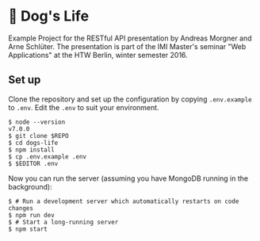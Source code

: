 # 🐶 Dog's Life

Example Project for the RESTful API presentation by Andreas Morgner and Arne Schlüter.
The presentation is part of the IMI Master's seminar "Web Applications" at the HTW Berlin, winter semester 2016.

## Set up

Clone the repository and set up the configuration by copying `.env.example` to `.env`. Edit the `.env` to suit your environment.

```
$ node --version
v7.0.0
$ git clone $REPO
$ cd dogs-life
$ npm install
$ cp .env.example .env
$ $EDITOR .env
```

Now you can run the server (assuming you have MongoDB running in the background):

```
$ # Run a development server which automatically restarts on code changes
$ npm run dev
$ # Start a long-running server
$ npm start
```
